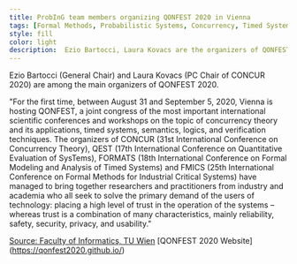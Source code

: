 ```yaml
---
title: ProbInG team members organizing QONFEST 2020 in Vienna
tags: [Formal Methods, Probabilistic Systems, Concurrency, Timed Systems] 
style: fill
color: light
description:  Ezio Bartocci, Laura Kovacs are the organizers of QONFEST 2020, a joint congress of the most important international scientific conferences and workshops on "Verifying Automatic Smart Systems" 
---
```



Ezio Bartocci (General Chair) and Laura Kovacs (PC Chair of CONCUR 2020) are among the main organizers of QONFEST 2020. 


"For the first time, between August 31 and September 5, 2020, Vienna is hosting QONFEST, 
a joint congress of the most important international scientific conferences and workshops 
on the topic of concurrency theory and its applications, timed systems, semantics, logics, 
and verification techniques.  The organizers of CONCUR (31st International Conference on 
Concurrency Theory), QEST (17th International Conference on Quantitative Evaluation 
of SysTems), FORMATS (18th International Conference on Formal Modeling and Analysis 
of Timed Systems) and FMICS (25th International Conference on Formal Methods for 
Industrial Critical Systems) have managed to bring together researchers and 
practitioners from industry and academia who all seek to solve the primary 
demand of the users of technology: placing a high level of trust in the operation 
of the systems – whereas trust is a combination of many characteristics, 
mainly reliability, safety, security, privacy, and usability."

[Source: Faculty of Informatics, TU Wien](https://informatics.tuwien.ac.at/news/1906)
[QONFEST 2020 Website] (https://qonfest2020.github.io/)




